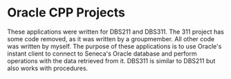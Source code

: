 # Oracle CPP Projects
   
   These applications were written for DBS211 and DBS311. The 311 project has some code removed, as it was written by a groupmember. All other code was written by myself. 
   The purpose of these applications is to use Oracle's instant client to connect to Seneca's Oracle database and perform operations with the data retrieved from it. DBS311 is similar to DBS211 but also works with procedures.
